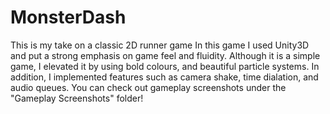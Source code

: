 # MonsterDash
This is my take on a classic 2D runner game
In this game I used Unity3D and put a strong emphasis on game feel and fluidity. 
Although it is a simple game, I elevated it by using bold colours, and beautiful particle systems. 
In addition, I implemented features such as camera shake, time dialation, and audio queues. You can check out gameplay screenshots under the "Gameplay Screenshots" folder!
